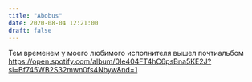 ```yaml
---
title: "Abobus"
date: 2020-08-04 12:21:00
draft: false
---
```


Тем временем у моего любимого исполнителя вышел почтиальбом
https://open.spotify.com/album/0Ie404FT4hC6psBna5KE2J?si=Bf745WB2S32mwn0fs4Nbyw&nd=1
